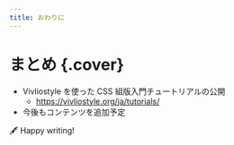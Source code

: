 ```yaml
---
title: おわりに
---
```


# まとめ {.cover}

- Vivliostyle を使った CSS 組版入門チュートリアルの公開
  - <https://vivliostyle.org/ja/tutorials/>
- 今後もコンテンツを追加予定

🖋 Happy writing!
